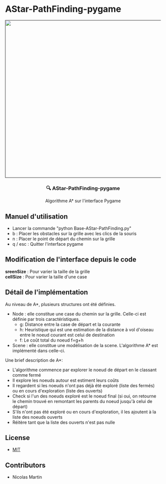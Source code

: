 # AStar-PathFinding-pygame

<p align="center" >
   <a href="">
    <img alt="" src="https://media.giphy.com/media/cgfCdqzts6nqZKS5Ad/giphy.gif" width="510" height="510" />
 </a>

</p>

<h3 align="center">
  🔍 AStar-PathFinding-pygame
</h3>
<p align="center">
  Algorithme A* sur l'interface Pygame  <br/>
  <small></small>
</p>

## Manuel d'utilisation

- Lancer la commande "python Base-AStar-PathFinding.py"
- b : Placer les obstacles sur la grille avec les clics de la souris
- n : Placer le point de départ du chemin sur la grille
- q / esc : Quitter l'interface pygame

## Modification de l'interface depuis le code

__sreenSize__ : Pour varier la taille de la grille <br/>
__cellSize__ : Pour varier la taille d'une case <br/>

## Détail de l'implémentation
Au niveau de A*, plusieurs structures ont été définies. <br/>
- Node : elle constitue une case du chemin sur la grille. Celle-ci est définie par trois caractéristiques. <br/>
  - g: Distance entre la case de départ et la courante
  - h: Heuristique qui est une estimation de la distance à vol d'oiseau entre le noeud courant est celui de destination
  - f: Le coût total du noeud f=g+h
- Scene : elle constitue une modélisation de la scene. L'algorithme A* est implémenté dans celle-ci. <br/>

Une brief description de A*:<br/>
- L'algorithme commence par explorer le noeud de départ en le classant comme fermé <br/>
- Il explore les noeuds autour est estiment leurs coûts <br/>
- Il regardent si les noeuds n'ont pas déjà été exploré (liste des fermés) ou en cours d'exploration (liste des ouverts) <br/>
- Check si l'un des noeuds exploré est le noeud final (si oui, on retourne le chemin trouvé en remontant les parents du noeud jusqu'à celui de départ) <br/>
- S'ils n'ont pas été exploré ou en cours d'exploration, il les ajoutent à la liste des noeuds ouverts <br/>
- Réitère tant que la liste des ouverts n'est pas nulle <br/>


## License

- [MIT](LICENSE)

## Contributors

- Nicolas Martin
